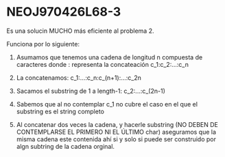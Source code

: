 # NEOJ970426L68-3

Es una solucin MUCHO más eficiente al problema 2.

Funciona por lo siguiente:

1. Asumamos que tenemos una cadena de longitud n compuesta de caracteres donde : representa la concateación
c_1:c_2:...:c_n

2. La concatenamos:
c_1:...:c_n:c_(n+1):...:c_2n

3. Sacamos el substring de 1 a length-1:
c_2:...:c_(2n-1)

4. Sabemos que al no contemplar c_1 no cubre el caso en el que el substring es el string completo

5. Al concatenar dos veces la cadena, y hacerle substring (NO DEBEN DE CONTEMPLARSE EL PRIMERO NI EL ÚLTIMO char) aseguramos que la misma cadena este contenida ahí si y solo si puede ser construido por algn subtring de la cadena orginal.
